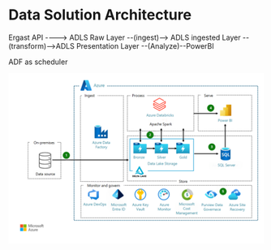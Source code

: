 # Data Solution Architecture

Ergast API ----> ADLS Raw Layer --(ingest)--> ADLS ingested Layer --(transform)-->ADLS Presentation Layer --(Analyze)--PowerBI

ADF as scheduler

![solution architecture diagram](./images/azure-data-factory-baseline.png)


